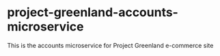 # project-greenland-accounts-microservice
This is the accounts microservice for Project Greenland e-commerce site
